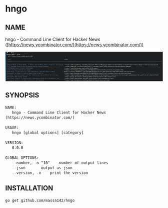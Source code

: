 # hngo

## NAME

hngo - Command Line Client for Hacker News ([https://news.ycombinator.com/](https://news.ycombinator.com/))

![](https://raw.githubusercontent.com/massa142/hngo/master/Screenshot.png)

## SYNOPSIS

```
NAME:
   hngo - Command Line Client for Hacker News (https://news.ycombinator.com/)

USAGE:
   hngo [global options] [category]

VERSION:
   0.0.0

GLOBAL OPTIONS:
   --number, -n "10"	number of output lines
   --json		output as json
   --version, -v	print the version
```

## INSTALLATION

```
go get github.com/massa142/hngo
```
